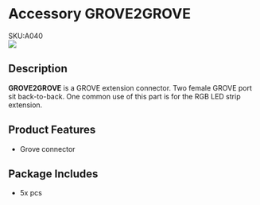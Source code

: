 # Accessory GROVE2GROVE

<div class="badge badge-pill badge-primary product_sku_tag">SKU:A040</div>

<div class="product_pic"><img src="assets/img/product_pics/accessory/grove2grove/acs_grove2grove_01.webp"></div>

## Description

**GROVE2GROVE** is a GROVE extension connector. Two female GROVE port sit back-to-back.  One common use of this part is for the RGB LED strip extension.

## Product Features 
- Grove connector
  
## Package Includes 
- 5x pcs

<script>

   var purchase_link = 'https://m5stack.com/collections/m5-accessory/products/connector-grove-to-grove-pin-servo';

   anchor_search(purchase_link);
   scrollFunc();

</script>